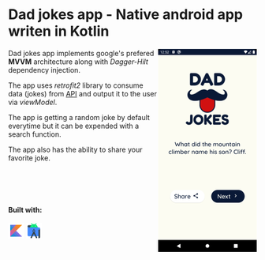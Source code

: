 # Dad jokes app - Native android app writen in Kotlin


<img align="right" src="https://github.com/puhacinboris/puhacinboris/blob/main/images/dad_jokes.png"/>

Dad jokes app implements google's prefered **MVVM** architecture along with *Dagger-Hilt* dependency injection.

The app uses *retrofit2* library to consume data (jokes) from [API](https://icanhazdadjoke.com/) and output it to the user via *viewModel*.

The app is getting a random joke by default everytime but it can be expended with a search function.

The app also has the ability to share your favorite joke.
<br><br><br><br><br>
#### Built with:

![Kotlin][kotlinRef] ![Android Studio][aStudioRef]


[kotlinRef]: https://github.com/puhacinboris/puhacinboris/blob/main/images/kotlin.png
[aStudioRef]: https://github.com/puhacinboris/puhacinboris/blob/main/images/android-studio.png

